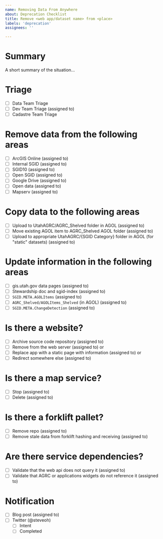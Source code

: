 ```yaml
---
name: Removing Data From Anywhere
about: Deprecation Checklist
title: Remove <web app/dataset name> from <place>
labels: 'deprecation'
assignees: ''

---
```

# Summary

A short summary of the situation...

<!-- 
1. The three teams will triage the request, striking through any line that does not apply.
1. Assign each step to someone based on list of assignments
1. All checkboxes should either be removed or checked before closing the issue.
-->

# Triage

- [ ] Data Team Triage
- [ ] Dev Team Triage (assigned to)
- [ ] Cadastre Team Triage

# Remove data from the following areas

- [ ] ArcGIS Online (assigned to)
- [ ] Internal SGID (assigned to)
- [ ] SGID10 (assigned to)
- [ ] Open SGID (assigned to)
- [ ] Google Drive (assigned to)
- [ ] Open data (assigned to)
- [ ] Mapserv (assigned to)

# Copy data to the following areas

- [ ] Upload to UtahAGRC/AGRC_Shelved folder in AGOL (assigned to)
- [ ] Move existing AGOL item to AGRC_Shelved AGOL folder (assigned to)
- [ ] Upload to appropriate UtahAGRC/{SGID Category} folder in AGOL (for "static" datasets) (assigned to)

# Update information in the following areas

- [ ] gis.utah.gov data pages (assigned to)
- [ ] Stewardship doc and sgid-index (assigned to)
- [ ] `SGID.META.AGOLItems` (assigned to)
- [ ] `AGRC_Shelved/AGOLItems_Shelved` (in AGOL) (assigned to)
- [ ] `SGID.META.ChangeDetection` (assigned to)

# Is there a website?

- [ ] Archive source code repository (assigned to)
- [ ] Remove from the web server (assigned to)
or
- [ ] Replace app with a static page with information (assigned to)
or
- [ ] Redirect somewhere else (assigned to)

# Is there a map service?

- [ ] Stop (assigned to)
- [ ] Delete (assigned to)

# Is there a forklift pallet?

- [ ] Remove repo (assigned to)
- [ ] Remove stale data from forklift hashing and receiving (assigned to)

# Are there service dependencies?

- [ ] Validate that the web api does not query it (assigned to)
- [ ] Validate that AGRC or applications widgets do not reference it (assigned to)

# Notification

- [ ] Blog post (assigned to)
- [ ] Twitter (@steveoh)
  - [ ] Intent
  - [ ] Completed
